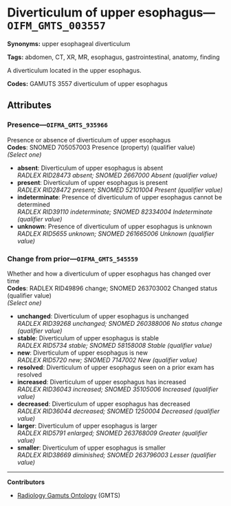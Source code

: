 # Diverticulum of upper esophagus—`OIFM_GMTS_003557`

**Synonyms:** upper esophageal diverticulum

**Tags:** abdomen, CT, XR, MR, esophagus, gastrointestinal, anatomy, finding

A diverticulum located in the upper esophagus.

**Codes:** GAMUTS 3557 diverticulum of upper esophagus

## Attributes

### Presence—`OIFMA_GMTS_935966`

Presence or absence of diverticulum of upper esophagus  
**Codes**: SNOMED 705057003 Presence (property) (qualifier value)  
*(Select one)*

- **absent**: Diverticulum of upper esophagus is absent  
_RADLEX RID28473 absent; SNOMED 2667000 Absent (qualifier value)_
- **present**: Diverticulum of upper esophagus is present  
_RADLEX RID28472 present; SNOMED 52101004 Present (qualifier value)_
- **indeterminate**: Presence of diverticulum of upper esophagus cannot be determined  
_RADLEX RID39110 indeterminate; SNOMED 82334004 Indeterminate (qualifier value)_
- **unknown**: Presence of diverticulum of upper esophagus is unknown  
_RADLEX RID5655 unknown; SNOMED 261665006 Unknown (qualifier value)_

### Change from prior—`OIFMA_GMTS_545559`

Whether and how a diverticulum of upper esophagus has changed over time  
**Codes**: RADLEX RID49896 change; SNOMED 263703002 Changed status (qualifier value)  
*(Select one)*

- **unchanged**: Diverticulum of upper esophagus is unchanged  
_RADLEX RID39268 unchanged; SNOMED 260388006 No status change (qualifier value)_
- **stable**: Diverticulum of upper esophagus is stable  
_RADLEX RID5734 stable; SNOMED 58158008 Stable (qualifier value)_
- **new**: Diverticulum of upper esophagus is new  
_RADLEX RID5720 new; SNOMED 7147002 New (qualifier value)_
- **resolved**: Diverticulum of upper esophagus seen on a prior exam has resolved  
- **increased**: Diverticulum of upper esophagus has increased  
_RADLEX RID36043 increased; SNOMED 35105006 Increased (qualifier value)_
- **decreased**: Diverticulum of upper esophagus has decreased  
_RADLEX RID36044 decreased; SNOMED 1250004 Decreased (qualifier value)_
- **larger**: Diverticulum of upper esophagus is larger  
_RADLEX RID5791 enlarged; SNOMED 263768009 Greater (qualifier value)_
- **smaller**: Diverticulum of upper esophagus is smaller  
_RADLEX RID38669 diminished; SNOMED 263796003 Lesser (qualifier value)_

---

**Contributors**

- [Radiology Gamuts Ontology](https://gamuts.net/) (GMTS)
